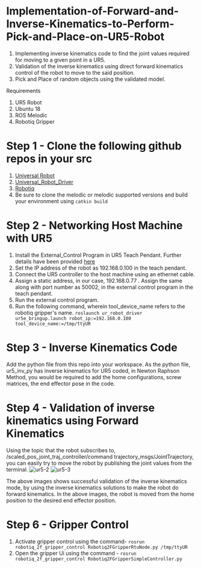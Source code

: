 # Implementation-of-Forward-and-Inverse-Kinematics-to-Perform-Pick-and-Place-on-UR5-Robot
1. Implementing inverse kinematics code to find the joint values required for moving to a given point in a UR5. 
2. Validation of the inverse kinematics using direct forward kinematics control of the robot to move to the said position. 
3. Pick and Place of random objects using the validated model.


Requirements 
1. UR5 Robot
2. Ubuntu 18
3. ROS Melodic
4. Robotiq Gripper

# Step 1 - Clone the following github repos in your src 
1. [Universal Robot](https://github.com/ros-industrial/universal_robot)
2. [Universal_Robot_Driver](https://github.com/UniversalRobots/Universal_Robots_ROS_Driver)
3. [Robotiq](https://github.com/ros-industrial/robotiq)
4. Be sure to clone the melodic or melodic supported versions and build your environment using `catkin build`


# Step 2 - Networking Host Machine with UR5

1. Install the External_Control Program in UR5 Teach Pendant. Further details have been provided [here](https://github.com/UniversalRobots/Universal_Robots_ROS_Driver/blob/master/ur_robot_driver/doc/install_urcap_e_series.md)
2. Set the IP address of the robot as 192.168.0.100 in the teach pendant. 
3. Connect the UR5 controller to the host machine using an ethernet cable. 
4. Assign a static address, in our case, 192.168.0.77 . Assign the same along with port number as 50002, in the external control program in the teach pendant.
5. Run the external control program.
6. Run the following command, wherein tool_device_name refers to the robotiq gripper's name.  `roslaunch ur_robot_driver ur5e_bringup.launch robot_ip:=192.168.0.100 tool_device_name:=/tmp/ttyUR`


# Step 3 - Inverse Kinematics Code
Add the python file from this repo into your workspace. As the python file, ur5_inv_py has inverse kinematics for UR5 coded, in Newton Raphson Method, you would be required to add the home configurations, screw matrices, the end effector pose in the code. 

# Step 4 - Validation of inverse kinematics using Forward Kinematics
Using the topic that the robot subscribes to, /scaled_pos_joint_traj_controller/command trajectory_msgs/JointTrajectory, you can easily try to move the robot by publishing the joint values from the terminal. 
![ur5-2](https://user-images.githubusercontent.com/80807952/209034591-e896753a-8c30-4137-a2d5-a13aa5262a1a.png)
![ur5-3](https://user-images.githubusercontent.com/80807952/209034611-fc84a27e-628d-4c66-aa90-5433713a2dd7.png)

The above images shows successful validation of the inverse kinematics mode, by using the inverse kinematics solutions to make the robot do forward kinematics. In the above images, the robot is moved from the home position to the desired end effector position.

# Step 6 - Gripper Control

1. Activate gripper control using the command- `rosrun robotiq_2f_gripper_control Robotiq2FGripperRtuNode.py /tmp/ttyUR`
2. Open the gripper Ui using the command - `rosrun robotiq_2f_gripper_control Robotiq2FGripperSimpleController.py`


